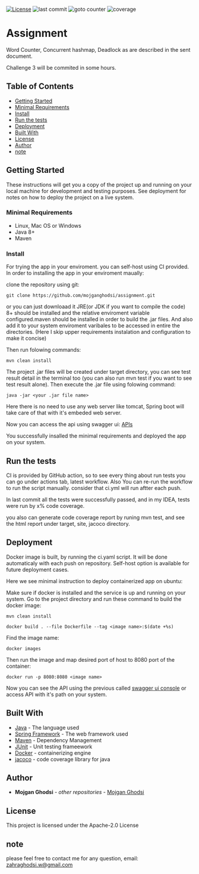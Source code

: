 [![License](https://img.shields.io/badge/License-Apache_2.0-blue.svg)](https://opensource.org/licenses/Apache-2.0)
![last commit](https://img.shields.io/github/last-commit/mojganghodsi/assignment)
![goto counter](https://img.shields.io/github/search/mojganghodsi/assignment/goto)
![coverage](https://img.shields.io/codecov/c/github/mojganghodsi/assignment)
<!--
![build](https://img.shields.io/github/workflow/status/mojganghodsi/assignment/ci)
-->
# Assignment
Word Counter, Concurrent hashmap, Deadlock as are described in the sent document.

Challenge 3 will be commited in some hours.

## Table of Contents

- [Getting Started](#getting-started)
- [Minimal Requirements](#minimal-requirements)
- [Install](#install)
- [Run the tests](#run-the-tests)
- [Deployment](#deployment)
- [Built With](#built-with)
- [License](#license)
- [Author](#author)
- [note](#note)



## Getting Started

These instructions will get you a copy of the project up and running on your local machine for development and testing purposes. See deployment for notes on how to deploy the project on a live system.

### Minimal Requirements

* Linux, Mac OS or Windows
* Java 8+
* Maven

### Install

For trying the app in your enviroment. you can self-host using CI provided. In order to installing the app in your enviroment maually:

clone the repository using git:
```
git clone https://github.com/mojganghodsi/assignment.git
```
or you can just downloaad it
JRE(or JDK if you want to compile the code) 8+ should be installed and the relative enviroment variable configured.maven should be installed in order to build the .jar files. And also add it to your system enviroment varibales to be accessed in entire the directories. (Here I skip upper requirements instalation and configuration to make it concise)

Then run folowing commands:
```
mvn clean install
```
The project .jar files will be created under target directory, you can see test result detail in the terminal too (you can also run mvn test if you want to see test result alone). Then execute the .jar file using folowing command:
```
java -jar <your .jar file name>
```

Here there is no need to use any web server like tomcat, Spring boot will take care of that with it's embeded web server.

Now you can access the api using swagger ui: [APIs](http://localhost:8080/api/swagger-ui.html#/)

You successfully insalled the minimal requirements and deployed the app on your system.

## Run the tests

CI is provided by GitHub action, so to see every thing about run tests you can go under actions tab, latest workflow. Also You can re-run the workflow to run the script manually. consider that ci.yml will run aftter each push.

In last commit all the tests were successfully passed, and in my IDEA, tests were run by x% code coverage.

you also can generate code coverage report by runing mvn test, and see the html report under target, site, jacoco directory.

## Deployment

Docker image is built, by running the ci.yaml script. It will be done automaticaly with each push on repository. Self-host option is available for future deployment cases.


Here we see minimal instruction to deploy containerized app on ubuntu:

Make sure if docker is installed and the service is up and running on your system. Go to the project directory and run these command to build the docker image:
```
mvn clean install
```
```
docker build . --file Dockerfile --tag <image name>:$(date +%s)
```
Find the image name:
```
docker images
```
Then run the image and map desired port of host to 8080 port of the container:
```
docker run -p 8080:8080 <image name>
```
Now you can see the API using the previous called [swagger ui console](http://localhost:8080/api/swagger-ui.html#/) or access API with it's path on your system.


## Built With

* [Java](https://www.java.com/en/) - The language used
* [Spring Framework](https://spring.io/) - The web framework used
* [Maven](https://maven.apache.org/) - Dependency Management
* [JUnit](https://junit.org/) - Unit testing frameework
* [Docker](https://www.docker.com/) - containerizing engine
* [jacoco](https://www.jacoco.org/jacoco/trunk/index.html) - code coverage library for java

## Author

* **Mojgan Ghodsi** - *other repositories* - [Mojgan Ghodsi](https://github.com/mojganghodsi)

## License

This project is licensed under the Apache-2.0 License


## note
please feel free to contact me for any question, email: zahraghodsi.w@gmail.com
